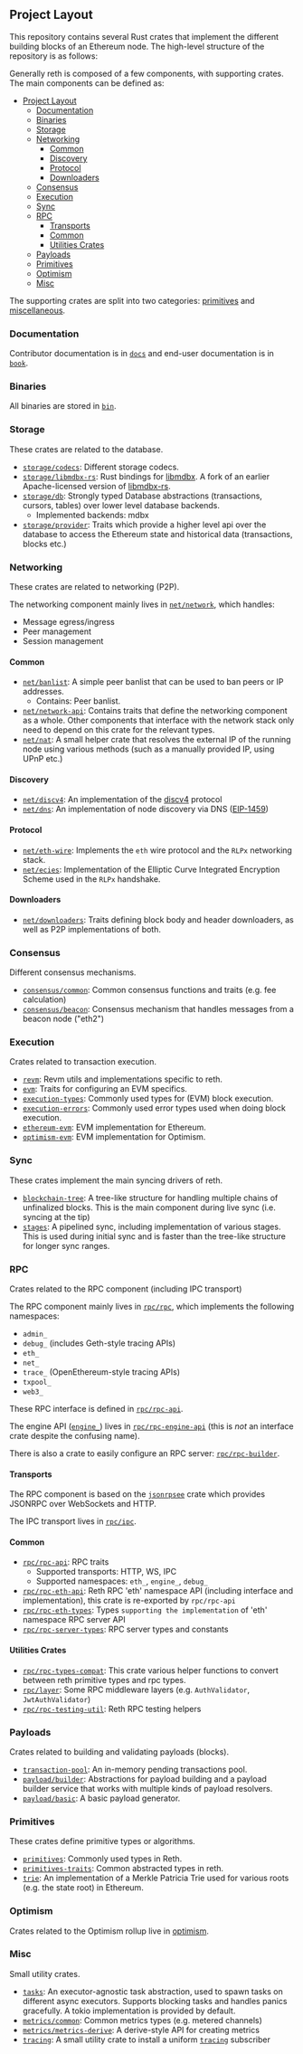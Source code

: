 ## Project Layout

This repository contains several Rust crates that implement the different building blocks of an Ethereum node. The high-level structure of the repository is as follows:

Generally reth is composed of a few components, with supporting crates. The main components can be defined as:

- [Project Layout](#project-layout)
  - [Documentation](#documentation)
  - [Binaries](#binaries)
  - [Storage](#storage)
  - [Networking](#networking)
    - [Common](#common)
    - [Discovery](#discovery)
    - [Protocol](#protocol)
    - [Downloaders](#downloaders)
  - [Consensus](#consensus)
  - [Execution](#execution)
  - [Sync](#sync)
  - [RPC](#rpc)
    - [Transports](#transports)
    - [Common](#common-1)
    - [Utilities Crates](#utilities-crates)
  - [Payloads](#payloads)
  - [Primitives](#primitives)
  - [Optimism](#optimism)
  - [Misc](#misc)

The supporting crates are split into two categories: [primitives](#primitives) and [miscellaneous](#misc).

### Documentation

Contributor documentation is in [`docs`](../../docs) and end-user documentation is in [`book`](../../book).

### Binaries

All binaries are stored in [`bin`](../../bin).

### Storage

These crates are related to the database.

- [`storage/codecs`](../../crates/storage/codecs): Different storage codecs.
- [`storage/libmdbx-rs`](../../crates/storage/libmdbx-rs): Rust bindings for [libmdbx](https://libmdbx.dqdkfa.ru). A fork of an earlier Apache-licensed version of [libmdbx-rs][libmdbx-rs].
- [`storage/db`](../../crates/storage/db): Strongly typed Database abstractions (transactions, cursors, tables) over lower level database backends.
  - Implemented backends: mdbx
- [`storage/provider`](../../crates/storage/provider): Traits which provide a higher level api over the database to access the Ethereum state and historical data (transactions, blocks etc.)


### Networking

These crates are related to networking (P2P).

The networking component mainly lives in [`net/network`](../../crates/net/network), which handles:

- Message egress/ingress
- Peer management
- Session management

#### Common

- [`net/banlist`](../../crates/net/banlist): A simple peer banlist that can be used to ban peers or IP addresses.
  - Contains: Peer banlist.
- [`net/network-api`](../../crates/net/network-api): Contains traits that define the networking component as a whole. Other components that interface with the network stack only need to depend on this crate for the relevant types.
- [`net/nat`](../../crates/net/nat): A small helper crate that resolves the external IP of the running node using various methods (such as a manually provided IP, using UPnP etc.)

#### Discovery

- [`net/discv4`](../../crates/net/discv4): An implementation of the [discv4][discv4] protocol
- [`net/dns`](../../crates/net/dns): An implementation of node discovery via DNS ([EIP-1459][eip-1459])

#### Protocol

- [`net/eth-wire`](../../crates/net/eth-wire): Implements the `eth` wire protocol and the ``RLPx`` networking stack.
- [`net/ecies`](../../crates/net/ecies): Implementation of the Elliptic Curve Integrated Encryption Scheme used in the ``RLPx`` handshake.

#### Downloaders

- [`net/downloaders`](../../crates/net/downloaders): Traits defining block body and header downloaders, as well as P2P implementations of both.

### Consensus

Different consensus mechanisms.

- [`consensus/common`](../../crates/consensus/common): Common consensus functions and traits (e.g. fee calculation)
- [`consensus/beacon`](../../crates/consensus/beacon): Consensus mechanism that handles messages from a beacon node ("eth2")

### Execution

Crates related to transaction execution.

- [`revm`](../../crates/revm): Revm utils and implementations specific to reth.
- [`evm`](../../crates/evm): Traits for configuring an EVM specifics.
- [`execution-types`](../../crates/evm/execution-types): Commonly used types for (EVM) block execution.
- [`execution-errors`](../../crates/evm/execution-errors): Commonly used error types used when doing block execution.
- [`ethereum-evm`](../../crates/ethereum/evm): EVM implementation for Ethereum.
- [`optimism-evm`](../../crates/optimism/evm): EVM implementation for Optimism.

### Sync

These crates implement the main syncing drivers of reth.

- [`blockchain-tree`](../../crates/blockchain-tree): A tree-like structure for handling multiple chains of unfinalized blocks. This is the main component during live sync (i.e. syncing at the tip)
- [`stages`](../../crates/stages): A pipelined sync, including implementation of various stages. This is used during initial sync and is faster than the tree-like structure for longer sync ranges.

### RPC

Crates related to the RPC component (including IPC transport)

The RPC component mainly lives in [`rpc/rpc`](../../crates/rpc/rpc), which implements the following namespaces:

- `admin_`
- `debug_` (includes Geth-style tracing APIs)
- `eth_`
- `net_`
- `trace_` (OpenEthereum-style tracing APIs)
- `txpool_`
- `web3_`

These RPC interface is defined in [`rpc/rpc-api`](../../crates/rpc/rpc-api).

The engine API ([`engine_`][engine-spec]) lives in [`rpc/rpc-engine-api`](../../crates/rpc/rpc-engine-api) (this is *not* an interface crate despite the confusing name).

There is also a crate to easily configure an RPC server: [`rpc/rpc-builder`](../../crates/rpc/rpc-builder).

#### Transports

The RPC component is based on the [`jsonrpsee`][jsonrpsee] crate which provides JSONRPC over WebSockets and HTTP.

The IPC transport lives in [`rpc/ipc`](../../crates/rpc/ipc).

#### Common

- [`rpc/rpc-api`](../../crates/rpc/rpc-api): RPC traits
  - Supported transports: HTTP, WS, IPC
  - Supported namespaces: `eth_`, `engine_`, `debug_`
- [`rpc/rpc-eth-api`](../../crates/rpc/rpc-eth-api/): Reth RPC 'eth' namespace API (including interface and implementation), this crate is re-exported by `rpc/rpc-api`
- [`rpc/rpc-eth-types`](../../crates/rpc/rpc-eth-types/): Types `supporting the implementation` of 'eth' namespace RPC server API
- [`rpc/rpc-server-types`](../../crates/rpc/rpc-server-types/): RPC server types and constants

#### Utilities Crates

- [`rpc/rpc-types-compat`](../../crates/rpc/rpc-types-compat): This crate various helper functions to convert between reth primitive types and rpc types.
- [`rpc/layer`](../../crates/rpc/rpc-layer/): Some RPC middleware layers (e.g. `AuthValidator`, `JwtAuthValidator`)
- [`rpc/rpc-testing-util`](../../crates/rpc/rpc-testing-util/): Reth RPC testing helpers

### Payloads

Crates related to building and validating payloads (blocks).

- [`transaction-pool`](../../crates/transaction-pool): An in-memory pending transactions pool.
- [`payload/builder`](../../crates/payload/builder): Abstractions for payload building and a payload builder service that works with multiple kinds of payload resolvers.
- [`payload/basic`](../../crates/payload/basic): A basic payload generator.

### Primitives

These crates define primitive types or algorithms.

- [`primitives`](../../crates/primitives): Commonly used types in Reth.
- [`primitives-traits`](../../crates/primitives-traits/): Common abstracted types in reth.
- [`trie`](../../crates/trie): An implementation of a Merkle Patricia Trie used for various roots (e.g. the state root) in Ethereum.

### Optimism

Crates related to the Optimism rollup live in [optimism](../../crates/optimism/).

### Misc

Small utility crates.

- [`tasks`](../../crates/tasks): An executor-agnostic task abstraction, used to spawn tasks on different async executors. Supports blocking tasks and handles panics gracefully. A tokio implementation is provided by default.
- [`metrics/common`](../../crates/metrics/src/common): Common metrics types (e.g. metered channels)
- [`metrics/metrics-derive`](https://github.com/rkrasiuk/metrics-derive): A derive-style API for creating metrics
- [`tracing`](../../crates/tracing): A small utility crate to install a uniform [`tracing`][tracing] subscriber

[libmdbx-rs]: https://crates.io/crates/libmdbx
[discv4]: https://github.com/ethereum/devp2p/blob/master/discv4.md
[jsonrpsee]: https://github.com/paritytech/jsonrpsee/
[tracing]: https://crates.io/crates/tracing
[eip-1459]: https://eips.ethereum.org/EIPS/eip-1459
[engine-spec]: https://github.com/ethereum/execution-apis/tree/main/src/engine
